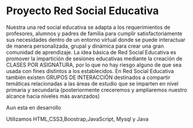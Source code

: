 # Proyecto Red Social Educativa
Nuestra una red social educativa se adapta a los requerimientos de profesores, alumnos y
padres de familia para cumplir satisfactoriamente sus necesidades dentro de un entorno virtual
donde se puede interactuar de manera personalizada, grupal y dinámica para crear una gran
comunidad de aprendizaje.
La idea básica de Red Social Educativa es promover la impartición de sesiones educativas
mediante la creación de CLASES POR ASIGNATURA, por lo que no hay riesgo alguno de que
sea usada con fines distintos a los establecidos.
En Red Social Educativa también existen GRUPOS DE INTERACCIÓN destinados a compartir
temáticas relacionadas a las áreas de estudio que se imparten en nivel primaria y secundaria
(posteriormente creceremos y ampliaremos nuestro alcance hacia niveles más avanzados)

Aun esta en desarrollo

Utilizamos HTML,CSS3,Boostrap,JavaScript, Mysql y Java
